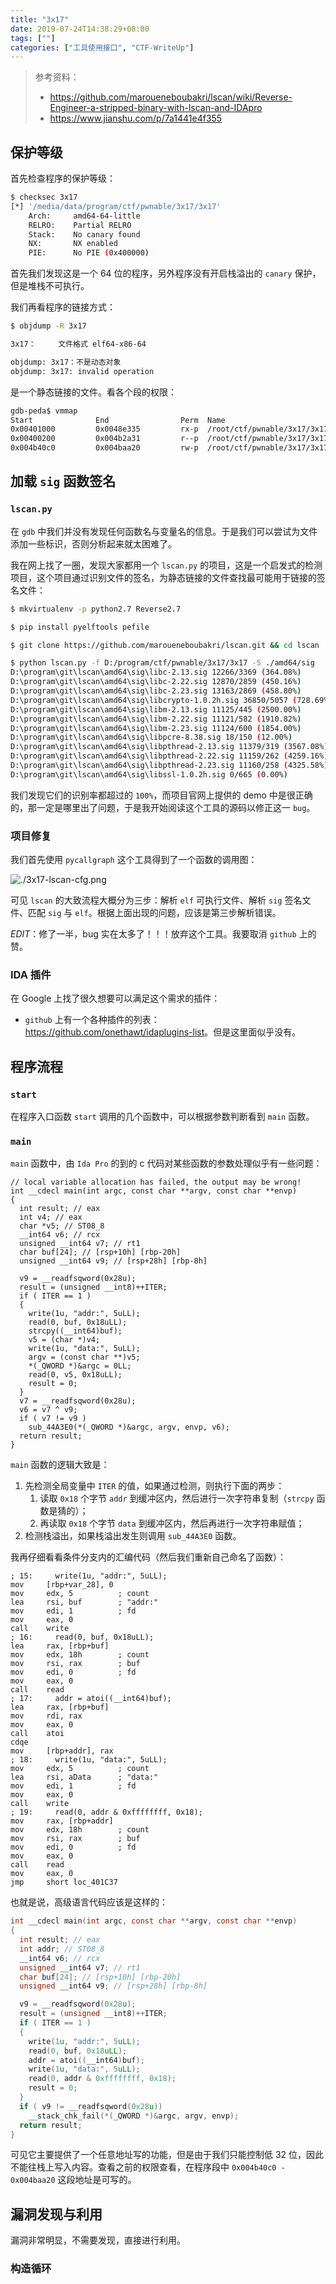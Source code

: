 ```yaml
---
title: "3x17"
date: 2019-07-24T14:38:29+08:00
tags: [""]
categories: ["工具使用接口", "CTF-WriteUp"]
---
```


> 参考资料：
>
> - <https://github.com/maroueneboubakri/lscan/wiki/Reverse-Engineer-a-stripped-binary-with-lscan-and-IDApro>
> - <https://www.jianshu.com/p/7a1441e4f355>


## 保护等级

首先检查程序的保护等级：

```bash
$ checksec 3x17 
[*] '/media/data/program/ctf/pwnable/3x17/3x17'
    Arch:     amd64-64-little
    RELRO:    Partial RELRO
    Stack:    No canary found
    NX:       NX enabled
    PIE:      No PIE (0x400000)
```

首先我们发现这是一个 64 位的程序，另外程序没有开启栈溢出的 `canary` 保护，但是堆栈不可执行。

我们再看程序的链接方式：

```bash
$ objdump -R 3x17 

3x17：     文件格式 elf64-x86-64

objdump: 3x17：不是动态对象
objdump: 3x17: invalid operation
```

是一个静态链接的文件。看各个段的权限：

```bash
gdb-peda$ vmmap 
Start              End                Perm	Name
0x00401000         0x0048e335         rx-p	/root/ctf/pwnable/3x17/3x17
0x00400200         0x004b2a31         r--p	/root/ctf/pwnable/3x17/3x17
0x004b40c0         0x004baa20         rw-p	/root/ctf/pwnable/3x17/3x17
```

## 加载 `sig` 函数签名

### `lscan.py`

在 `gdb` 中我们并没有发现任何函数名与变量名的信息。于是我们可以尝试为文件添加一些标识，否则分析起来就太困难了。

我在网上找了一圈，发现大家都用一个 `lscan.py` 的项目，这是一个启发式的检测项目，这个项目通过识别文件的签名，为静态链接的文件查找最可能用于链接的签名文件：

```bash
$ mkvirtualenv -p python2.7 Reverse2.7

$ pip install pyelftools pefile

$ git clone https://github.com/maroueneboubakri/lscan.git && cd lscan

$ python lscan.py -f D:/program/ctf/pwnable/3x17/3x17 -S ./amd64/sig
D:\program\git\lscan\amd64\sig\libc-2.13.sig 12266/3369 (364.08%)
D:\program\git\lscan\amd64\sig\libc-2.22.sig 12870/2859 (450.16%)
D:\program\git\lscan\amd64\sig\libc-2.23.sig 13163/2869 (458.80%)
D:\program\git\lscan\amd64\sig\libcrypto-1.0.2h.sig 36850/5057 (728.69%)
D:\program\git\lscan\amd64\sig\libm-2.13.sig 11125/445 (2500.00%)
D:\program\git\lscan\amd64\sig\libm-2.22.sig 11121/582 (1910.82%)
D:\program\git\lscan\amd64\sig\libm-2.23.sig 11124/600 (1854.00%)
D:\program\git\lscan\amd64\sig\libpcre-8.38.sig 18/150 (12.00%)
D:\program\git\lscan\amd64\sig\libpthread-2.13.sig 11379/319 (3567.08%)
D:\program\git\lscan\amd64\sig\libpthread-2.22.sig 11159/262 (4259.16%)
D:\program\git\lscan\amd64\sig\libpthread-2.23.sig 11160/258 (4325.58%)
D:\program\git\lscan\amd64\sig\libssl-1.0.2h.sig 0/665 (0.00%)
```

我们发现它们的识别率都超过的 `100%`，而项目官网上提供的 demo 中是很正确的，那一定是哪里出了问题，于是我开始阅读这个工具的源码以修正这一 `bug`。

### 项目修复

我们首先使用 `pycallgraph` 这个工具得到了一个函数的调用图：

![./3x17-lscan-cfg.png](../3x17-lscan-cfg.png)

可见 `lscan` 的大致流程大概分为三步：解析 `elf` 可执行文件、解析 `sig` 签名文件、匹配 `sig` 与 `elf`。根据上面出现的问题，应该是第三步解析错误。

*EDIT*：修了一半，bug 实在太多了！！！放弃这个工具。我要取消 `github` 上的赞。

### IDA 插件

在 Google 上找了很久想要可以满足这个需求的插件：

- `github` 上有一个各种插件的列表：<https://github.com/onethawt/idaplugins-list>。但是这里面似乎没有。

## 程序流程

### `start`

在程序入口函数 `start` 调用的几个函数中，可以根据参数判断看到 `main` 函数。

### `main`

`main` 函数中，由 `Ida Pro` 的到的 c 代码对某些函数的参数处理似乎有一些问题：

```assembly
// local variable allocation has failed, the output may be wrong!
int __cdecl main(int argc, const char **argv, const char **envp)
{
  int result; // eax
  int v4; // eax
  char *v5; // ST08_8
  __int64 v6; // rcx
  unsigned __int64 v7; // rt1
  char buf[24]; // [rsp+10h] [rbp-20h]
  unsigned __int64 v9; // [rsp+28h] [rbp-8h]

  v9 = __readfsqword(0x28u);
  result = (unsigned __int8)++ITER;
  if ( ITER == 1 )
  {
    write(1u, "addr:", 5uLL);
    read(0, buf, 0x18uLL);
    strcpy((__int64)buf);
    v5 = (char *)v4;
    write(1u, "data:", 5uLL);
    argv = (const char **)v5;
    *(_QWORD *)&argc = 0LL;
    read(0, v5, 0x18uLL);
    result = 0;
  }
  v7 = __readfsqword(0x28u);
  v6 = v7 ^ v9;
  if ( v7 != v9 )
    sub_44A3E0(*(_QWORD *)&argc, argv, envp, v6);
  return result;
}
```

`main` 函数的逻辑大致是：

1. 先检测全局变量中 `ITER` 的值，如果通过检测，则执行下面的两步：
   1. 读取 `0x18` 个字节 `addr` 到缓冲区内，然后进行一次字符串复制（`strcpy` 函数是猜的）；
   2. 再读取 `0x18` 个字节 `data` 到缓冲区内，然后再进行一次字符串赋值；
2. 检测栈溢出，如果栈溢出发生则调用 `sub_44A3E0` 函数。

我再仔细看看条件分支内的汇编代码（然后我们重新自己命名了函数）：

```assembly
; 15:     write(1u, "addr:", 5uLL);
mov     [rbp+var_28], 0
mov     edx, 5          ; count
lea     rsi, buf        ; "addr:"
mov     edi, 1          ; fd
mov     eax, 0
call    write
; 16:     read(0, buf, 0x18uLL);
lea     rax, [rbp+buf]
mov     edx, 18h        ; count
mov     rsi, rax        ; buf
mov     edi, 0          ; fd
mov     eax, 0
call    read
; 17:     addr = atoi((__int64)buf);
lea     rax, [rbp+buf]
mov     rdi, rax
mov     eax, 0
call    atoi
cdqe
mov     [rbp+addr], rax
; 18:     write(1u, "data:", 5uLL);
mov     edx, 5          ; count
lea     rsi, aData      ; "data:"
mov     edi, 1          ; fd
mov     eax, 0
call    write
; 19:     read(0, addr & 0xffffffff, 0x18);
mov     rax, [rbp+addr]
mov     edx, 18h        ; count
mov     rsi, rax        ; buf
mov     edi, 0          ; fd
mov     eax, 0
call    read
mov     eax, 0
jmp     short loc_401C37
```

也就是说，高级语言代码应该是这样的：

```c
int __cdecl main(int argc, const char **argv, const char **envp)
{
  int result; // eax
  int addr; // ST08_8
  __int64 v6; // rcx
  unsigned __int64 v7; // rt1
  char buf[24]; // [rsp+10h] [rbp-20h]
  unsigned __int64 v9; // [rsp+28h] [rbp-8h]

  v9 = __readfsqword(0x28u);
  result = (unsigned __int8)++ITER;
  if ( ITER == 1 )
  {
	write(1u, "addr:", 5uLL);
	read(0, buf, 0x18uLL);
	addr = atoi((__int64)buf);
	write(1u, "data:", 5uLL);
	read(0, addr & 0xffffffff, 0x18);
    result = 0;
  }
  if ( v9 != __readfsqword(0x28u))
    __stack_chk_fail(*(_QWORD *)&argc, argv, envp);
  return result;
}
```

可见它主要提供了一个任意地址写的功能，但是由于我们只能控制低 32 位，因此不能往栈上写入内容。查看之前的权限查看，在程序段中 `0x004b40c0 - 0x004baa20` 这段地址是可写的。

## 漏洞发现与利用

漏洞非常明显，不需要发现，直接进行利用。

### 构造循环


